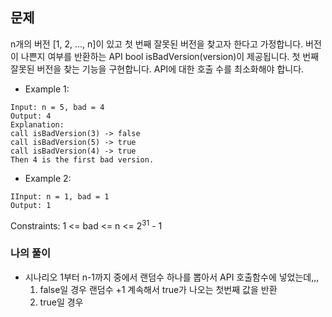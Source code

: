 ## 문제

n개의 버전 [1, 2, ..., n]이 있고 첫 번째 잘못된 버전을 찾고자 한다고 가정합니다.
버전이 나쁜지 여부를 반환하는 API bool isBadVersion(version)이 제공됩니다. 첫 번째 잘못된 버전을 찾는 기능을 구현합니다. API에 대한 호출 수를 최소화해야 합니다.

- Example 1:
```
Input: n = 5, bad = 4
Output: 4
Explanation:
call isBadVersion(3) -> false
call isBadVersion(5) -> true
call isBadVersion(4) -> true
Then 4 is the first bad version.
```

- Example 2:
```
IInput: n = 1, bad = 1
Output: 1
```

Constraints:
1 <= bad <= n <= 2<sup>31</sup> - 1

### 나의 풀이

- 시나리오
1부터 n-1까지 중에서 랜덤수 하나를 뽑아서
API 호출함수에 넣었는데,,,
  1) false일 경우
  랜덤수 +1 계속해서 true가 나오는 첫번째 값을 반환
  2) true일 경우


```javascript

```

